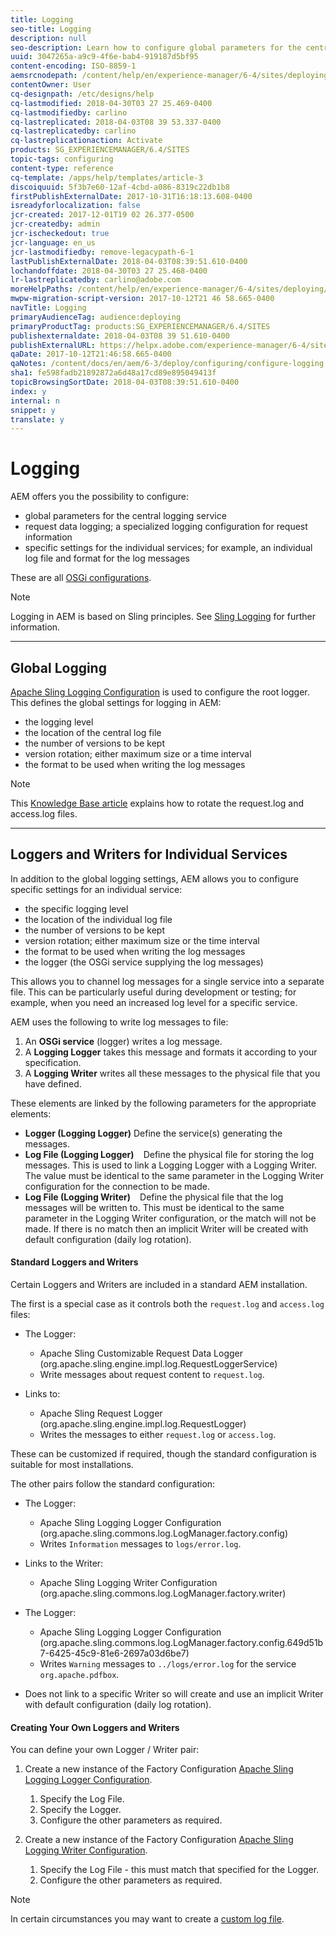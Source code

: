 ```yaml
---
title: Logging
seo-title: Logging
description: null
seo-description: Learn how to configure global parameters for the central logging service, specific settings for the individual services or how to request data logging.
uuid: 3047265a-a9c9-4f6e-bab4-919187d5bf95
content-encoding: ISO-8859-1
aemsrcnodepath: /content/help/en/experience-manager/6-4/sites/deploying/using/configure-logging
contentOwner: User
cq-designpath: /etc/designs/help
cq-lastmodified: 2018-04-30T03 27 25.469-0400
cq-lastmodifiedby: carlino
cq-lastreplicated: 2018-04-03T08 39 53.337-0400
cq-lastreplicatedby: carlino
cq-lastreplicationaction: Activate
products: SG_EXPERIENCEMANAGER/6.4/SITES
topic-tags: configuring
content-type: reference
cq-template: /apps/help/templates/article-3
discoiquuid: 5f3b7e60-12af-4cbd-a086-8319c22db1b8
firstPublishExternalDate: 2017-10-31T16:18:13.608-0400
isreadyforlocalization: false
jcr-created: 2017-12-01T19 02 26.377-0500
jcr-createdby: admin
jcr-ischeckedout: true
jcr-language: en_us
jcr-lastmodifiedby: remove-legacypath-6-1
lastPublishExternalDate: 2018-04-03T08:39:51.610-0400
lochandoffdate: 2018-04-30T03 27 25.468-0400
lr-lastreplicatedby: carlino@adobe.com
moreHelpPaths: /content/help/en/experience-manager/6-4/sites/deploying/morehelp/configuring;/content/help/en/experience-manager/6-4/sites/deploying/morehelp/configuring
mwpw-migration-script-version: 2017-10-12T21 46 58.665-0400
navTitle: Logging
primaryAudienceTag: audience:deploying
primaryProductTag: products:SG_EXPERIENCEMANAGER/6.4/SITES
publishexternaldate: 2018-04-03T08 39 51.610-0400
publishExternalURL: https://helpx.adobe.com/experience-manager/6-4/sites/deploying/using/configure-logging.html
qaDate: 2017-10-12T21:46:58.665-0400
qaNotes: /content/docs/en/aem/6-3/deploy/configuring/configure-logging
sha1: fe598fadb21892872a6d48a17cd89e895049413f
topicBrowsingSortDate: 2018-04-03T08:39:51.610-0400
index: y
internal: n
snippet: y
translate: y
---
```


# Logging

AEM offers you the possibility to configure:

* global parameters for the central logging service
* request data logging; a specialized logging configuration for request information
* specific settings for the individual services; for example, an individual log file and format for the log messages

These are all [OSGi configurations](configuring-osgi.md).

>[!NOTE]
>
><p>Logging in AEM is based on Sling principles. See <a href="http://sling.apache.org/site/logging.html">Sling Logging</a> for further information.<br> </p>

---

## Global Logging

[Apache Sling Logging Configuration](osgi-configuration-settings.md#ApacheSlingLoggingConfiguration) is used to configure the root logger. This defines the global settings for logging in AEM:

* the logging level
* the location of the central log file
* the number of versions to be kept
* version rotation; either maximum size or a time interval
* the format to be used when writing the log messages

>[!NOTE]
>
><p>This <a href="/content/help/en/experience-manager/kb/HowToRotateRequestAndAccessLog.html">Knowledge Base article</a> explains how to rotate the request.log and access.log files.<br /> </p>

---

## Loggers and Writers for Individual Services

In addition to the global logging settings, AEM allows you to configure specific settings for an individual service:

* the specific logging level
* the location of the individual log file
* the number of versions to be kept
* version rotation; either maximum size or the time interval
* the format to be used when writing the log messages
* the logger (the OSGi service supplying the log messages)

This allows you to channel log messages for a single service into a separate file. This can be particularly useful during development or testing; for example, when you need an increased log level for a specific service.

AEM uses the following to write log messages to file:

1. An **OSGi service** (logger) writes a log message.
1. A **Logging Logger** takes this message and formats it according to your specification.
1. A **Logging Writer** writes all these messages to the physical file that you have defined.

These elements are linked by the following parameters for the appropriate elements:

* **Logger (Logging Logger)** Define the service(s) generating the messages.
* **Log File (Logging Logger)** `` ``  Define the physical file for storing the log messages. This is used to link a Logging Logger with a Logging Writer. The value must be identical to the same parameter in the Logging Writer configuration for the connection to be made.
* **Log File (Logging Writer)** `` ``  Define the physical file that the log messages will be written to. This must be identical to the same parameter in the Logging Writer configuration, or the match will not be made. If there is no match then an implicit Writer will be created with default configuration (daily log rotation).

#### Standard Loggers and Writers

Certain Loggers and Writers are included in a standard AEM installation.

The first is a special case as it controls both the `request.log` and `access.log` files:

* The Logger:

    * Apache Sling Customizable Request Data Logger (org.apache.sling.engine.impl.log.RequestLoggerService)    
    * Write messages about request content to `request.log`.

* Links to:

    * Apache Sling Request Logger (org.apache.sling.engine.impl.log.RequestLogger)    
    * Writes the messages to either `request.log` or `access.log`.

These can be customized if required, though the standard configuration is suitable for most installations.

The other pairs follow the standard configuration:

* The Logger:

    * Apache Sling Logging Logger Configuration (org.apache.sling.commons.log.LogManager.factory.config)    
    * Writes `Information` messages to `logs/error.log`.

* Links to the Writer:

    * Apache Sling Logging Writer Configuration (org.apache.sling.commons.log.LogManager.factory.writer)

* The Logger:

    * Apache Sling Logging Logger Configuration (org.apache.sling.commons.log.LogManager.factory.config.649d51b7-6425-45c9-81e6-2697a03d6be7)    
    * Writes `Warning` messages to `../logs/error.log` for the service `org.apache.pdfbox`.

* Does not link to a specific Writer so will create and use an implicit Writer with default configuration (daily log rotation).

#### Creating Your Own Loggers and Writers

You can define your own Logger / Writer pair:

1. Create a new instance of the Factory Configuration [Apache Sling Logging Logger Configuration](osgi-configuration-settings.md#ApacheSlingLoggingLoggerConfigurationFactoryConfiguration).

    1. Specify the Log File.    
    1. Specify the Logger.    
    1. Configure the other parameters as required.

1. Create a new instance of the Factory Configuration [Apache Sling Logging Writer Configuration](osgi-configuration-settings.md#ApacheSlingLoggingWriterConfigurationFactoryConfiguration).

    1. Specify the Log File - this must match that specified for the Logger.    
    1. Configure the other parameters as required.

>[!NOTE]
>
><p>In certain circumstances you may want to create a <a href="/content/help/en/experience-manager/6-4/sites/deploying/using/monitoring-and-maintaining.html#CreateaCustomLogFile">custom log file</a>.</p> 
